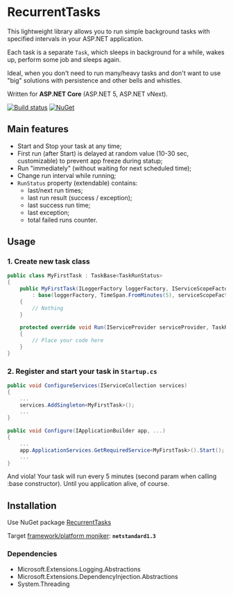 # RecurrentTasks

This lightweight library allows you to run simple background tasks with specified intervals in your ASP.NET application. 

Each task is a separate `Task`, which sleeps in background for a while, wakes up, perform some job and sleeps again.

Ideal, when you don't need to run many/heavy tasks and don't want to use "big" solutions with persistence and other bells and whistles.

Written for **ASP.NET Core** (ASP.NET 5, ASP.NET vNext).

[![Build status](https://ci.appveyor.com/api/projects/status/uucaowlbcxybi4v6/branch/master?svg=true)](https://ci.appveyor.com/project/justdmitry/recurrenttasks/branch/master) [![NuGet](https://img.shields.io/nuget/v/RecurrentTasks.svg?maxAge=2592000&style=flat)](https://www.nuget.org/packages/RecurrentTasks/)

## Main features

* Start and Stop your task at any time;
* First run (after Start) is delayed at random value (10-30 sec, customizable) to prevent app freeze during statup;
* Run "immediately" (without waiting for next scheduled time);
* Change run interval while running;
* `RunStatus` property (extendable) contains:
    * last/next run times;
    * last run result (success / exception);
    * last success run time;
    * last exception;
    * total failed runs counter.

## Usage

### 1. Create new task class

```csharp
public class MyFirstTask : TaskBase<TaskRunStatus>
{
    public MyFirstTask(ILoggerFactory loggerFactory, IServiceScopeFactory serviceScopeFactory)
        : base(loggerFactory, TimeSpan.FromMinutes(5), serviceScopeFactory)
    {
        // Nothing
    }
    
    protected override void Run(IServiceProvider serviceProvider, TaskRunStatus runStatus)
    {
        // Place your code here
    }
}
```

### 2. Register and start your task in `Startup.cs`


```csharp
public void ConfigureServices(IServiceCollection services)
{
    ...
    services.AddSingleton<MyFirstTask>();
    ...
}
    
public void Configure(IApplicationBuilder app, ...)
{
    ...
    app.ApplicationServices.GetRequiredService<MyFirstTask>().Start();
    ...
}
```

And viola! Your task will run every 5 minutes (second param when calling :base constructor). Until you application alive, of course.


## Installation

Use NuGet package [RecurrentTasks](https://www.nuget.org/packages/RecurrentTasks/)

Target [framework/platform moniker](https://github.com/dotnet/corefx/blob/master/Documentation/architecture/net-platform-standard.md): **`netstandard1.3`**

### Dependencies

* Microsoft.Extensions.Logging.Abstractions
* Microsoft.Extensions.DependencyInjection.Abstractions
* System.Threading
